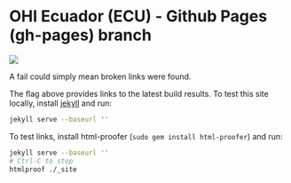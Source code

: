 # OHI Ecuador (ECU) - Github Pages (gh-pages) branch

[![](https://travis-ci.org/OHI-Science/<%=key%>/svg?branch=gh-pages)](https://travis-ci.org/OHI-Science/<%=key%>?branch=gh-pages)

A fail could simply mean broken links were found.

The flag above provides links to the latest build results. To test this site locally, install [jekyll](http://jekyllrb.com/docs/installation/) and run:

```bash
jekyll serve --baseurl ''
```

To test links, install html-proofer (`sudo gem install html-proofer`) and run:

```bash
jekyll serve --baseurl ''
# Ctrl-C to stop
htmlproof ./_site
```
